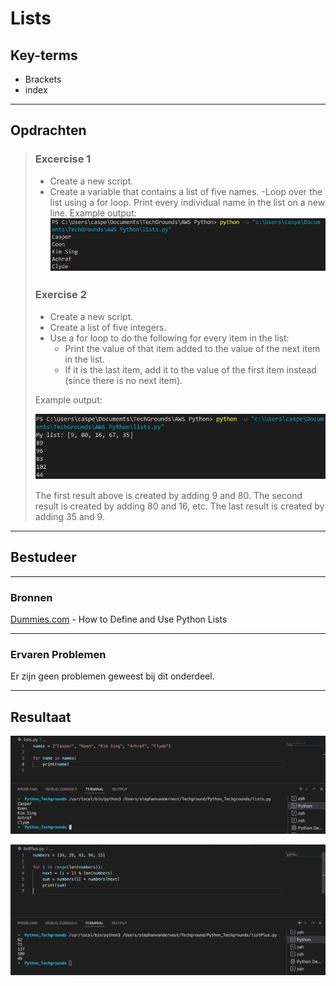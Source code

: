 # Lists

## Key-terms
- Brackets
- index
---
## Opdrachten

> ### Excercise 1
>- Create a new script.
>- Create a variable that contains a list of five names.
>-Loop over the list using a for loop. Print every individual name in the list on a new line.
Example output:
>![exercise1](../00_includes/08_Python/07_Lists/exercise1.png)
>
> ### Exercise 2
>- Create a new script.
>- Create a list of five integers.
>- Use a for loop to do the following for every item in the list:
>   - Print the value of that item added to the value of the next item in the list.
>    - If it is the last item, add it to the value of the first item instead (since there is no next item).
> 
>Example output:
>
>![exercise2](../00_includes/08_Python/07_Lists/exercise2.png)
>
> The first result above is created by adding 9 and 80. The second result is created by adding 80 and 16, etc. The last result is created by adding 35 and 9.
---

## Bestudeer
---

### Bronnen

[Dummies.com](https://www.dummies.com/article/technology/programming-web-design/python/how-to-define-and-use-python-lists-264919/) - How to Define and Use Python Lists 

---

### Ervaren Problemen

Er zijn geen problemen geweest bij dit onderdeel.



---
## Resultaat

![ListPrint](../00_includes/08_Python/07_Lists/ListPrint.png)

![ListAdd](../00_includes/08_Python/07_Lists/ListAdd.png)